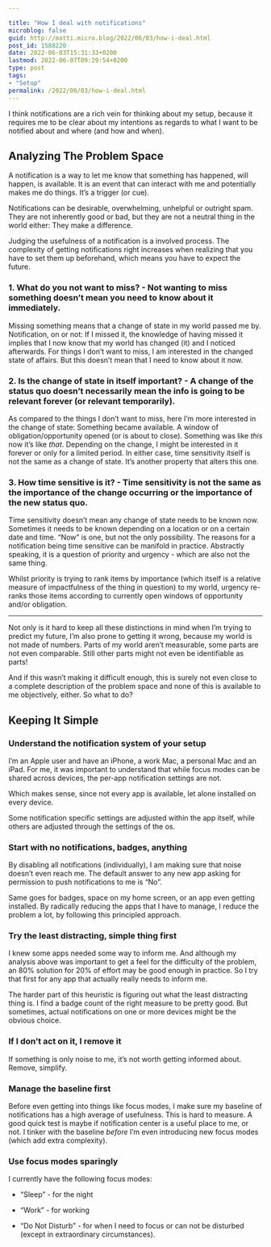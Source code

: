 ```yaml
---

title: "How I deal with notifications"
microblog: false
guid: http://matti.micro.blog/2022/06/03/how-i-deal.html
post_id: 1588220
date: 2022-06-03T15:31:33+0200
lastmod: 2022-06-07T09:29:54+0200
type: post
tags:
- "Setup"
permalink: /2022/06/03/how-i-deal.html
---
```

<p>I think notifications are a rich vein for thinking about my setup, because it requires me to be clear about my intentions as regards to what I want to be notified about and where (and how and when).</p>
<h2 id="analyzingtheproblemspace">Analyzing The Problem Space</h2>
<p>A notification is a way to let me know that something has happened, will happen, is available. It is an event that can interact with me and potentially makes me do things. It’s a trigger (or cue).</p>
<p>Notifications can be desirable, overwhelming, unhelpful or outright spam. They are not inherently good or bad, but they are not a neutral thing in the world either: They make a difference.</p>
<p>Judging the usefulness of a notification is a involved process. The complexity of getting notifications right increases when realizing that you have to set them up beforehand, which means you have to expect the future.</p>
<h3 id="1.whatdoyounotwanttomiss-notwantingtomisssomethingdoesn’tmeanyouneedtoknowaboutitimmediately.">1. What do you not want to miss? - Not wanting to miss something doesn’t mean you need to know about it immediately.</h3>
<p>Missing something means that a change of state in my world passed me by. Notification, on or not: If I missed it, the knowledge of having missed it implies that I now know that my world has changed (it) and I noticed afterwards. For things I don’t want to miss, I am interested in the changed state of affairs. But this doesn’t mean that I need to know about it now.</p>
<h3 id="2.isthechangeofstateinitselfimportant-achangeofthestatusquodoesn’tnecessarilymeantheinfoisgoingtoberelevantforeverorrelevanttemporarily.">2. Is the change of state in itself important? - A change of the status quo doesn’t necessarily mean the info is going to be relevant forever (or relevant temporarily).</h3>
<p>As compared to the things I don’t want to miss, here I’m more interested in the change of state: Something became available. A window of obligation/opportunity opened (or is about to close). Something was like <em>this</em> now it’s like <em>that</em>. Depending on the change, I might be interested in it forever or only for a limited period. In either case, time sensitivity itself is not the same as a change of state. It’s another property that alters this one.</p>
<h3 id="3.howtimesensitiveisit-timesensitivityisnotthesameastheimportanceofthechangeoccurringortheimportanceofthenewstatusquo.">3. How time sensitive is it? - Time sensitivity is not the same as the importance of the change occurring or the importance of the new status quo.</h3>
<p>Time sensitivity doesn’t mean any change of state needs to be known now. Sometimes it needs to be known depending on a location or on a certain date and time. “Now” is one, but not the only possibility. The reasons for a notification being time sensitive can be manifold in practice. Abstractly speaking, it is a question of priority and urgency - which are also not the same thing.</p>
<p>Whilst priority is trying to rank items by importance (which itself is a relative measure of impactfulness of the thing in question) to my world, urgency re-ranks those items according to currently open windows of opportunity and/or obligation.</p>
<hr />
<p>Not only is it hard to keep all these distinctions in mind when I’m trying to predict my future, I’m also prone to getting it wrong, because my world is not made of numbers. Parts of my world aren’t measurable, some parts are not even comparable. Still other parts might not even be identifiable as parts!</p>
<p>And if this wasn’t making it difficult enough, this is surely not even close to a complete description of the problem space and none of this is available to me objectively, either. So what to do?</p>
<h2 id="keepingitsimple">Keeping It Simple</h2>
<h3 id="understandthenotificationsystemofyoursetup">Understand the notification system of your setup</h3>
<p>I’m an Apple user and have an iPhone, a work Mac, a personal Mac and an iPad. For me, it was important to understand that while focus modes can be shared across devices, the per-app notification settings are not.</p>
<p>Which makes sense, since not every app is available, let alone installed on every device.</p>
<p>Some notification specific settings are adjusted within the app itself, while others are adjusted through the settings of the os.</p>
<h3 id="startwithnonotificationsbadgesanything">Start with no notifications, badges, anything</h3>
<p>By disabling all notifications (individually), I am making sure that noise doesn’t even reach me. The default answer to any new app asking for permission to push notifications to me is “No”.</p>
<p>Same goes for badges, space on my home screen, or an app even getting installed. By radically reducing the apps that I have to manage, I reduce the problem a lot, by following this principled approach.</p>
<h3 id="trytheleastdistractingsimplethingfirst">Try the least distracting, simple thing first</h3>
<p>I knew some apps needed some way to inform me. And although my analysis above was important to get a feel for the difficulty of the problem, an 80% solution for 20% of effort may be good enough in practice. So I try that first for any app that actually really needs to inform me.</p>
<p>The harder part of this heuristic is figuring out what the least distracting thing is. I find a badge count of the right measure to be pretty good. But sometimes, actual notifications on one or more devices might be the obvious choice.</p>
<h3 id="ifidon’tactonitiremoveit">If I don’t act on it, I remove it</h3>
<p>If something is only noise to me, it’s not worth getting informed about. Remove, simplify.</p>
<h3 id="managethebaselinefirst">Manage the baseline first</h3>
<p>Before even getting into things like focus modes, I make sure my baseline of notifications has a high average of usefulness. This is hard to measure. A good quick test is maybe if notification center is a useful place to me, or not. I tinker with the baseline <em>before</em> I’m even introducing new focus modes (which add extra complexity).</p>
<h3 id="usefocusmodessparingly">Use focus modes sparingly</h3>
<p>I currently have the following focus modes:</p>
<ul>
<li>
<p>“Sleep” - for the night</p>
</li>
<li>
<p>“Work” - for working</p>
</li>
<li>
<p>“Do Not Disturb” - for when I need to focus or can not be disturbed (except in extraordinary circumstances).</p>
</li>
</ul>
